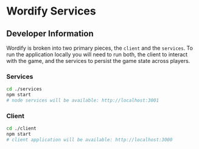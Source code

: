 # Wordify Services

## Developer Information
Wordify is broken into two primary pieces, the `client` and the `services`.  To run the application locally you will need to run both, the client to interact with the game, and the services to persist the game state across players.

### Services
```bash
cd ./services
npm start
# node services will be available: http://localhost:3001
```

### Client
```bash
cd ./client
npm start
# client application will be available: http://localhost:3000
```